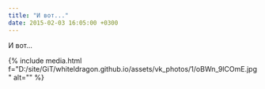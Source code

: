 ```yaml
---
title: "И вот..."
date: 2015-02-03 16:05:00 +0300
---
```


И вот...

{% include media.html f="D:/site/GiT/whiteldragon.github.io/assets/vk_photos/1/oBWn_9lCOmE.jpg" alt="" %}
